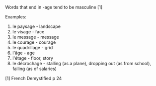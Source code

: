 Words that end in -age tend to be masculine [1]

Examples:

1. le paysage - landscape
1. le visage - face
1. le message - message
1. le courage - courage
1. le quadrillage - grid
2. l'âge - age
3. l'étage - floor, story
4. le décrochage - stalling (as a plane), dropping out (as from school), falling (as of salaries)

[1] French Demystified p 24
